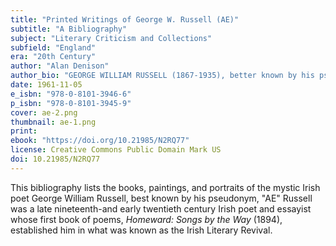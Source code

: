 ```yaml
---
title: "Printed Writings of George W. Russell (AE)"
subtitle: "A Bibliography"
subject: "Literary Criticism and Collections"
subfield: "England"
era: "20th Century"
author: "Alan Denison"
author_bio: "GEORGE WILLIAM RUSSELL (1867-1935), better known by his pseudonym AE was an Irish poet, painter, economist, and journalist. As a poet he was a major figure in the Irish literary revival of the late nineteenth and early twentieth&#160;century and influenced James Joyce."
date: 1961-11-05
e_isbn: "978-0-8101-3946-6"
p_isbn: "978-0-8101-3945-9"
cover: ae-2.png
thumbnail: ae-1.png
print:
ebook: "https://doi.org/10.21985/N2RQ77"
license: Creative Commons Public Domain Mark US
doi: 10.21985/N2RQ77
---
```

This bibliography lists the books, paintings, and portraits of the mystic Irish poet George William Russell, best known by his pseudonym, "AE" Russell was a late nineteenth-and early twentieth century Irish poet and essayist whose first book of poems, _Homeward: Songs by the Way_ (1894), established him in what was known as the Irish Literary Revival.</DIV>
